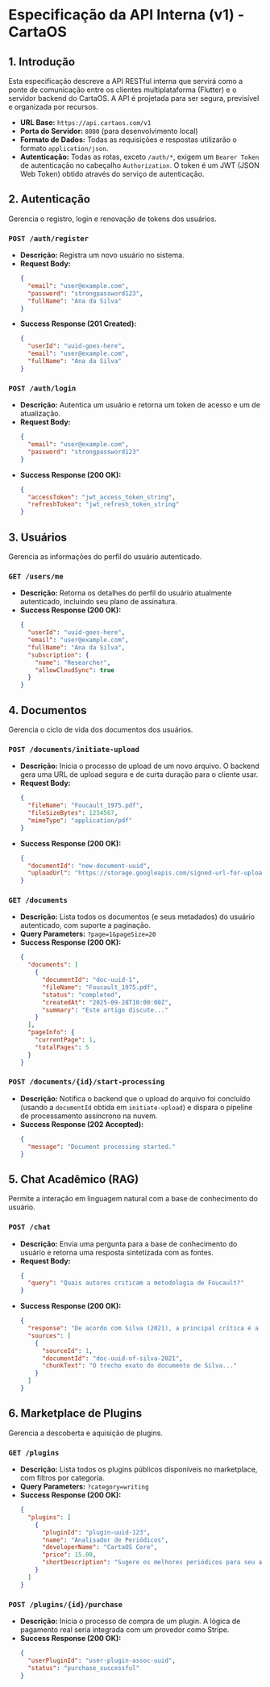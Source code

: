 # Especificação da API Interna (v1) - CartaOS

## 1. Introdução

Esta especificação descreve a API RESTful interna que servirá como a ponte de comunicação entre os clientes multiplataforma (Flutter) e o servidor backend do CartaOS. A API é projetada para ser segura, previsível e organizada por recursos.

*   **URL Base:** `https://api.cartaos.com/v1`
*   **Porta do Servidor:** `8080` (para desenvolvimento local)
*   **Formato de Dados:** Todas as requisições e respostas utilizarão o formato `application/json`.
*   **Autenticação:** Todas as rotas, exceto `/auth/*`, exigem um `Bearer Token` de autenticação no cabeçalho `Authorization`. O token é um JWT (JSON Web Token) obtido através do serviço de autenticação.

## 2. Autenticação

Gerencia o registro, login e renovação de tokens dos usuários.

### `POST /auth/register`
*   **Descrição:** Registra um novo usuário no sistema.
*   **Request Body:**
    ```json
    {
      "email": "user@example.com",
      "password": "strongpassword123",
      "fullName": "Ana da Silva"
    }
    ```
*   **Success Response (201 Created):**
    ```json
    {
      "userId": "uuid-goes-here",
      "email": "user@example.com",
      "fullName": "Ana da Silva"
    }
    ```

### `POST /auth/login`
*   **Descrição:** Autentica um usuário e retorna um token de acesso e um de atualização.
*   **Request Body:**
    ```json
    {
      "email": "user@example.com",
      "password": "strongpassword123"
    }
    ```
*   **Success Response (200 OK):**
    ```json
    {
      "accessToken": "jwt_access_token_string",
      "refreshToken": "jwt_refresh_token_string"
    }
    ```

## 3. Usuários

Gerencia as informações do perfil do usuário autenticado.

### `GET /users/me`
*   **Descrição:** Retorna os detalhes do perfil do usuário atualmente autenticado, incluindo seu plano de assinatura.
*   **Success Response (200 OK):**
    ```json
    {
      "userId": "uuid-goes-here",
      "email": "user@example.com",
      "fullName": "Ana da Silva",
      "subscription": {
        "name": "Researcher",
        "allowCloudSync": true
      }
    }
    ```

## 4. Documentos

Gerencia o ciclo de vida dos documentos dos usuários.

### `POST /documents/initiate-upload`
*   **Descrição:** Inicia o processo de upload de um novo arquivo. O backend gera uma URL de upload segura e de curta duração para o cliente usar.
*   **Request Body:**
    ```json
    {
      "fileName": "Foucault_1975.pdf",
      "fileSizeBytes": 1234567,
      "mimeType": "application/pdf"
    }
    ```
*   **Success Response (200 OK):**
    ```json
    {
      "documentId": "new-document-uuid",
      "uploadUrl": "https://storage.googleapis.com/signed-url-for-upload"
    }
    ```

### `GET /documents`
*   **Descrição:** Lista todos os documentos (e seus metadados) do usuário autenticado, com suporte a paginação.
*   **Query Parameters:** `?page=1&pageSize=20`
*   **Success Response (200 OK):**
    ```json
    {
      "documents": [
        {
          "documentId": "doc-uuid-1",
          "fileName": "Foucault_1975.pdf",
          "status": "completed",
          "createdAt": "2025-09-28T10:00:00Z",
          "summary": "Este artigo discute..."
        }
      ],
      "pageInfo": {
        "currentPage": 1,
        "totalPages": 5
      }
    }
    ```

### `POST /documents/{id}/start-processing`
*   **Descrição:** Notifica o backend que o upload do arquivo foi concluído (usando a `documentId` obtida em `initiate-upload`) e dispara o pipeline de processamento assíncrono na nuvem.
*   **Success Response (202 Accepted):**
    ```json
    {
      "message": "Document processing started."
    }
    ```

## 5. Chat Acadêmico (RAG)

Permite a interação em linguagem natural com a base de conhecimento do usuário.

### `POST /chat`
*   **Descrição:** Envia uma pergunta para a base de conhecimento do usuário e retorna uma resposta sintetizada com as fontes.
*   **Request Body:**
    ```json
    {
      "query": "Quais autores criticam a metodologia de Foucault?"
    }
    ```
*   **Success Response (200 OK):**
    ```json
    {
      "response": "De acordo com Silva (2021), a principal crítica é a falta de rigor empírico [1].",
      "sources": [
        {
          "sourceId": 1,
          "documentId": "doc-uuid-of-silva-2021",
          "chunkText": "O trecho exato do documento de Silva..."
        }
      ]
    }
    ```

## 6. Marketplace de Plugins

Gerencia a descoberta e aquisição de plugins.

### `GET /plugins`
*   **Descrição:** Lista todos os plugins públicos disponíveis no marketplace, com filtros por categoria.
*   **Query Parameters:** `?category=writing`
*   **Success Response (200 OK):**
    ```json
    {
      "plugins": [
        {
          "pluginId": "plugin-uuid-123",
          "name": "Analisador de Periódicos",
          "developerName": "CartaOS Core",
          "price": 15.00,
          "shortDescription": "Sugere os melhores periódicos para seu artigo."
        }
      ]
    }
    ```

### `POST /plugins/{id}/purchase`
*   **Descrição:** Inicia o processo de compra de um plugin. A lógica de pagamento real seria integrada com um provedor como Stripe.
*   **Success Response (200 OK):**
    ```json
    {
      "userPluginId": "user-plugin-assoc-uuid",
      "status": "purchase_successful"
    }
    ```
